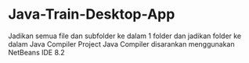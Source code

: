 # Java-Train-Desktop-App

Jadikan semua file dan subfolder ke dalam 1 folder dan jadikan folder ke dalam Java Compiler Project
Java Compiler disarankan menggunakan NetBeans IDE 8.2
